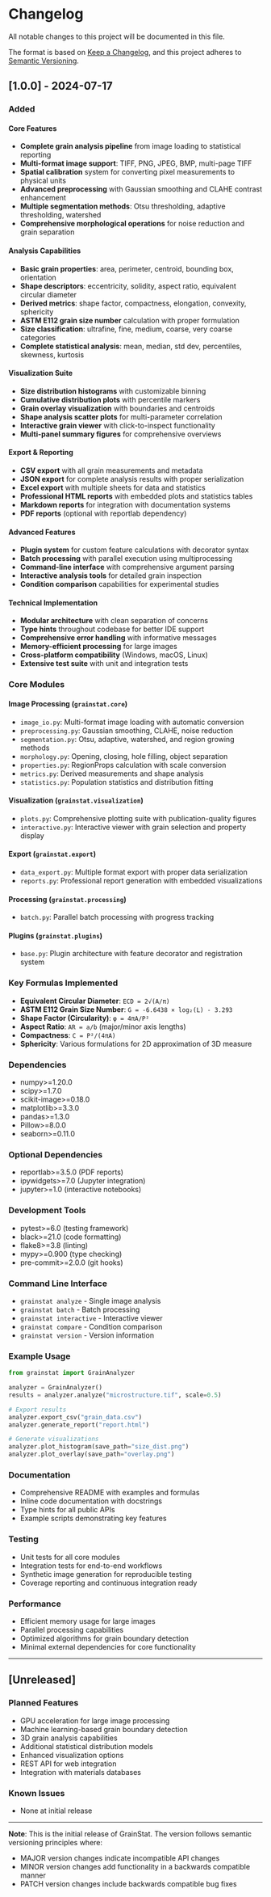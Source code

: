 # Changelog

All notable changes to this project will be documented in this file.

The format is based on [Keep a Changelog](https://keepachangelog.com/en/1.0.0/),
and this project adheres to [Semantic Versioning](https://semver.org/spec/v2.0.0.html).

## [1.0.0] - 2024-07-17

### Added

#### Core Features
- **Complete grain analysis pipeline** from image loading to statistical reporting
- **Multi-format image support**: TIFF, PNG, JPEG, BMP, multi-page TIFF
- **Spatial calibration** system for converting pixel measurements to physical units
- **Advanced preprocessing** with Gaussian smoothing and CLAHE contrast enhancement
- **Multiple segmentation methods**: Otsu thresholding, adaptive thresholding, watershed
- **Comprehensive morphological operations** for noise reduction and grain separation

#### Analysis Capabilities
- **Basic grain properties**: area, perimeter, centroid, bounding box, orientation
- **Shape descriptors**: eccentricity, solidity, aspect ratio, equivalent circular diameter
- **Derived metrics**: shape factor, compactness, elongation, convexity, sphericity
- **ASTM E112 grain size number** calculation with proper formulation
- **Size classification**: ultrafine, fine, medium, coarse, very coarse categories
- **Complete statistical analysis**: mean, median, std dev, percentiles, skewness, kurtosis

#### Visualization Suite
- **Size distribution histograms** with customizable binning
- **Cumulative distribution plots** with percentile markers
- **Grain overlay visualization** with boundaries and centroids
- **Shape analysis scatter plots** for multi-parameter correlation
- **Interactive grain viewer** with click-to-inspect functionality
- **Multi-panel summary figures** for comprehensive overviews

#### Export & Reporting
- **CSV export** with all grain measurements and metadata
- **JSON export** for complete analysis results with proper serialization
- **Excel export** with multiple sheets for data and statistics
- **Professional HTML reports** with embedded plots and statistics tables
- **Markdown reports** for integration with documentation systems
- **PDF reports** (optional with reportlab dependency)

#### Advanced Features
- **Plugin system** for custom feature calculations with decorator syntax
- **Batch processing** with parallel execution using multiprocessing
- **Command-line interface** with comprehensive argument parsing
- **Interactive analysis tools** for detailed grain inspection
- **Condition comparison** capabilities for experimental studies

#### Technical Implementation
- **Modular architecture** with clean separation of concerns
- **Type hints** throughout codebase for better IDE support
- **Comprehensive error handling** with informative messages
- **Memory-efficient processing** for large images
- **Cross-platform compatibility** (Windows, macOS, Linux)
- **Extensive test suite** with unit and integration tests

### Core Modules

#### Image Processing (`grainstat.core`)
- `image_io.py`: Multi-format image loading with automatic conversion
- `preprocessing.py`: Gaussian smoothing, CLAHE, noise reduction
- `segmentation.py`: Otsu, adaptive, watershed, and region growing methods
- `morphology.py`: Opening, closing, hole filling, object separation
- `properties.py`: RegionProps calculation with scale conversion
- `metrics.py`: Derived measurements and shape analysis
- `statistics.py`: Population statistics and distribution fitting

#### Visualization (`grainstat.visualization`)
- `plots.py`: Comprehensive plotting suite with publication-quality figures
- `interactive.py`: Interactive viewer with grain selection and property display

#### Export (`grainstat.export`)
- `data_export.py`: Multiple format export with proper data serialization
- `reports.py`: Professional report generation with embedded visualizations

#### Processing (`grainstat.processing`)
- `batch.py`: Parallel batch processing with progress tracking

#### Plugins (`grainstat.plugins`)
- `base.py`: Plugin architecture with feature decorator and registration system

### Key Formulas Implemented

- **Equivalent Circular Diameter**: `ECD = 2√(A/π)`
- **ASTM E112 Grain Size Number**: `G = -6.6438 × log₂(L) - 3.293`
- **Shape Factor (Circularity)**: `φ = 4πA/P²`
- **Aspect Ratio**: `AR = a/b` (major/minor axis lengths)
- **Compactness**: `C = P²/(4πA)`
- **Sphericity**: Various formulations for 2D approximation of 3D measure

### Dependencies
- numpy>=1.20.0
- scipy>=1.7.0
- scikit-image>=0.18.0
- matplotlib>=3.3.0
- pandas>=1.3.0
- Pillow>=8.0.0
- seaborn>=0.11.0

### Optional Dependencies
- reportlab>=3.5.0 (PDF reports)
- ipywidgets>=7.0 (Jupyter integration)
- jupyter>=1.0 (interactive notebooks)

### Development Tools
- pytest>=6.0 (testing framework)
- black>=21.0 (code formatting)
- flake8>=3.8 (linting)
- mypy>=0.900 (type checking)
- pre-commit>=2.0.0 (git hooks)

### Command Line Interface
- `grainstat analyze` - Single image analysis
- `grainstat batch` - Batch processing
- `grainstat interactive` - Interactive viewer
- `grainstat compare` - Condition comparison
- `grainstat version` - Version information

### Example Usage

```python
from grainstat import GrainAnalyzer

analyzer = GrainAnalyzer()
results = analyzer.analyze("microstructure.tif", scale=0.5)

# Export results
analyzer.export_csv("grain_data.csv")
analyzer.generate_report("report.html")

# Generate visualizations
analyzer.plot_histogram(save_path="size_dist.png")
analyzer.plot_overlay(save_path="overlay.png")
```

### Documentation
- Comprehensive README with examples and formulas
- Inline code documentation with docstrings
- Type hints for all public APIs
- Example scripts demonstrating key features

### Testing
- Unit tests for all core modules
- Integration tests for end-to-end workflows
- Synthetic image generation for reproducible testing
- Coverage reporting and continuous integration ready

### Performance
- Efficient memory usage for large images
- Parallel processing capabilities
- Optimized algorithms for grain boundary detection
- Minimal external dependencies for core functionality

---

## [Unreleased]

### Planned Features
- GPU acceleration for large image processing
- Machine learning-based grain boundary detection
- 3D grain analysis capabilities
- Additional statistical distribution models
- Enhanced visualization options
- REST API for web integration
- Integration with materials databases

### Known Issues
- None at initial release

---

**Note**: This is the initial release of GrainStat. The version follows semantic versioning principles where:
- MAJOR version changes indicate incompatible API changes
- MINOR version changes add functionality in a backwards compatible manner  
- PATCH version changes include backwards compatible bug fixes